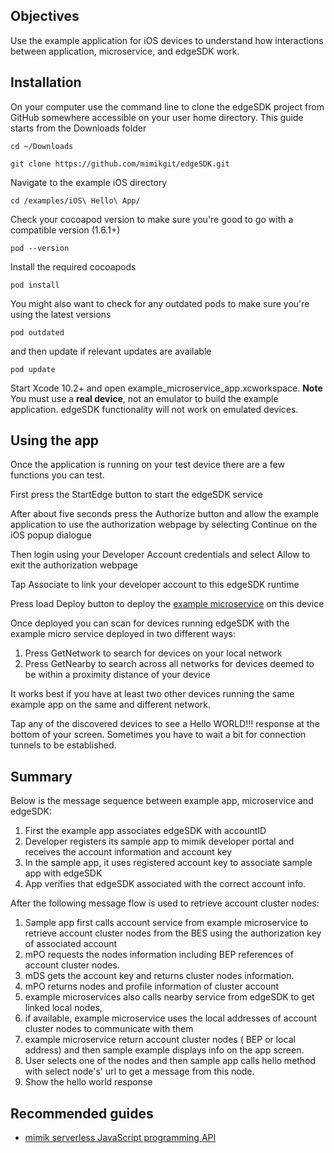## Objectives

Use the example application for iOS devices to understand how interactions between application, microservice, and edgeSDK work.

## Installation

On your computer use the command line to clone the edgeSDK project from GitHub somewhere accessible on your user home directory. This guide starts from the Downloads folder

```cd ~/Downloads```

```git clone https://github.com/mimikgit/edgeSDK.git```

Navigate to the example iOS directory

```cd /examples/iOS\ Hello\ App/```

Check your cocoapod version to make sure you're good to go with a compatible version (1.6.1+)

```pod --version```

Install the required cocoapods

```pod install```

You might also want to check for any outdated pods to make sure you're using the latest versions

```pod outdated```

and then update if relevant updates are available

```pod update```

Start Xcode 10.2+ and open example_microservice_app.xcworkspace. **Note** You must use a **real device**, not an emulator to build the example application. edgeSDK functionality will not work on emulated devices.

## Using the app

Once the application is running on your test device there are a few functions you can test.

First press the StartEdge button to start the edgeSDK service

After about five seconds press the Authorize button and allow the example application to use the authorization webpage by selecting Continue on the iOS popup dialogue

Then login using your Developer Account credentials and select Allow to exit the authorization webpage

Tap Associate to link your developer account to this edgeSDK runtime

Press load Deploy button to deploy the [example microservice](https://developer.mimik.com/docs/microservices/deploy) on this device

Once deployed you can scan for devices running edgeSDK with the example micro service deployed in two different ways:

1. Press GetNetwork to search for devices on your local network
2. Press GetNearby to search across all networks for devices deemed to be within a proximity distance of your device

It works best if you have at least two other devices running the same example app on the same and different network.

Tap any of the discovered devices to see a Hello WORLD!!! response at the bottom of your screen. Sometimes you have to wait a bit for connection tunnels to be established.

## Summary

Below is the message sequence between example app, microservice and edgeSDK:

1. First the example app associates edgeSDK with accountID
1. Developer registers its sample app to mimik developer portal and receives the account information and account key
1. In the sample app, it uses registered account key to associate sample app with edgeSDK 
1. App verifies that edgeSDK associated with the correct account info.

After  the following message flow is used to retrieve account cluster nodes:

1. Sample app first calls account service from example microservice to retrieve account cluster nodes from the BES using the authorization key of associated account
1. mPO requests the nodes information  including BEP references of account cluster nodes.
1. mDS gets the account key and returns cluster nodes information.
1. mPO returns nodes and profile information of cluster account
1. example microservices also calls nearby service from edgeSDK to get linked local nodes,
1. if available, example microservice uses the local addresses of account cluster nodes to communicate with them
1. example microservice return account cluster nodes ( BEP or local address)  and then sample example displays info on the app screen.
1. User selects one of the nodes and then sample app calls hello method with select node's' url to get a message from this node.
1. Show the hello world response

## Recommended guides

- [mimik serverless JavaScript programming API](https://developer.mimik.com/docs/api-guides/apis)
